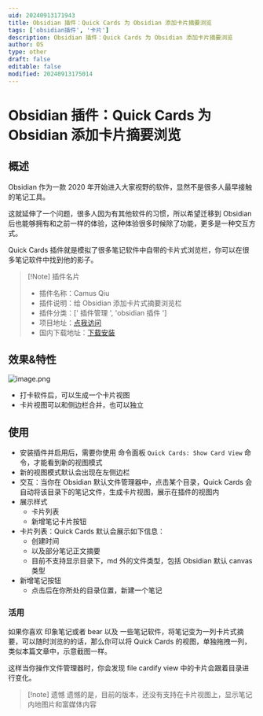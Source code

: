 ```yaml
---
uid: 20240913171943
title: Obsidian 插件：Quick Cards 为 Obsidian 添加卡片摘要浏览
tags: ['obsidian插件', '卡片']
description: Obsidian 插件：Quick Cards 为 Obsidian 添加卡片摘要浏览
author: OS
type: other
draft: false
editable: false
modified: 20240913175014
---
```


# Obsidian 插件：Quick Cards 为 Obsidian 添加卡片摘要浏览

## 概述

Obsidian 作为一款 2020 年开始进入大家视野的软件，显然不是很多人最早接触的笔记工具。

这就延伸了一个问题，很多人因为有其他软件的习惯，所以希望迁移到 Obsidian 后也能够拥有和之前一样的体验，这种体验很多时候除了功能，更多是一种交互方式。

Quick Cards 插件就是模拟了很多笔记软件中自带的卡片式浏览栏，你可以在很多笔记软件中找到他的影子。

> [!Note] 插件名片
> - 插件名称：Camus Qiu
> - 插件说明：给 Obsidian 添加卡片式摘要浏览栏
> - 插件分类：[' 插件管理 ', 'obsidian 插件 ']
> - 项目地址：[点我访问](https://github.com/abcamus/obsidian-quick-card)
> - 国内下载地址：[下载安装](https://pkmer.cn/products/plugin/pluginMarket/?quick_cards)

## 效果&特性

![image.png](https://cdn.pkmer.cn/images/20240913171956.png!pkmer)

- 打卡软件后，可以生成一个卡片视图
- 卡片视图可以和侧边栏合并，也可以独立

## 使用

- 安装插件并启用后，需要你使用 命令面板 `Quick Cards: Show Card View` 命令，才能看到新的视图模式
- 新的视图模式默认会出现在左侧边栏
- 交互：当你在 Obsidian 默认文件管理器中，点击某个目录，Quick Cards 会自动将该目录下的笔记文件，生成卡片视图，展示在插件的视图内
- 展示样式
	- 卡片列表
	- 新增笔记卡片按钮
- 卡片列表：Quick Cards 默认会展示如下信息：
	- 创建时间
	- 以及部分笔记正文摘要
	- 目前不支持显示目录下，md 外的文件类型，包括 Obsidian 默认 canvas 类型
- 新增笔记按钮
	- 点击后在你所处的目录位置，新建一个笔记

### 活用

如果你喜欢 印象笔记或者 bear 以及 一些笔记软件，将笔记变为一列卡片式摘要，可以随时浏览的的话，那么你可以将 Quick Cards 的视图，单独拖拽一列，类似本篇文章中，示意截图一样。

这样当你操作文件管理器时，你会发现 file cardify view 中的卡片会跟着目录进行变化。

>[!note] 遗憾
>遗憾的是，目前的版本，还没有支持在卡片视图上，显示笔记内地图片和富媒体内容